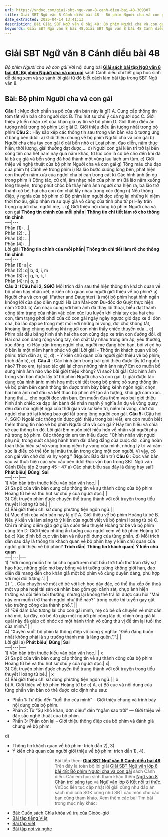 ```yaml
---
url: https://vndoc.com/giai-sbt-ngu-van-8-canh-dieu-bai-48-309307
title: Giải SBT Ngữ văn 8 Cánh diều bài 48 - Bộ phim Người cha và con gái - VnDoc.com
date_extracted: 2025-04-14 13:41:13
description: Bài Giải SBT Ngữ văn 8 bài 48: Bộ phim Người cha và con gái sách Cánh diều có đáp án chi tiết cho các bạn cùng tham khảo.
keywords: Giải SBT Ngữ văn 8 bài 48,Giải SBT Ngữ văn 8 bài 48 Cánh diều,Giải sách bài tập Ngữ văn CD lớp 8,Ngữ văn lớp 8 Cánh diều,giải bài tập ngữ văn lớp 8,Bộ phim Người cha và con gái,soạn bài ngữ văn 8,ôn tập ngữ văn 8
---
```


# Giải SBT Ngữ văn 8 Cánh diều bài 48
 _Bộ phim Người cha và con gái_
Với nội dung bài [**Giải sách bài tập Ngữ văn 8 bài 48: Bộ phim Người cha và con gái**](<https://vndoc.com/giai-sbt-ngu-van-8-canh-dieu-bai-48-309307>) sách Cánh diều chi tiết giúp học sinh dễ dàng xem và so sánh lời giải từ đó biết cách làm bài tập trong SBT Ngữ văn 8.
## Bài: Bộ phim Người cha và con gái
**Câu 1** : Mục đích phần sa pô của văn bản này là gì?
A. Cung cấp thông tin tóm tắt văn bản cho người đọc
B. Thu hút sự chú ý của người đọc
C. Giới thiệu ý kiến nhận xét của khán giả uy tín về bộ phim
D. Giới thiệu điều ấn tượng nhất trong bộ phim
Lời giải
D. Giới thiệu điều ấn tượng nhất trong bộ phim
**Câu 2** : Hãy sắp xếp các thông tin sau trong văn bản vào ô tương ứng ở bảng bên dưới:
a\) Giới thiệu chung về bộ phim Người cha và con gái
b\) Người cha chia tay con gái ở cái bến nhỏ
c\) Loại phim, đạo diễn, năm thực hiện, thời lượng, giải thưởng đạt được,...
d\) Người con gái kiên trì trở lại bến sông tìm cha hết năm này qua năm khác, từ lúc còn là cô bé cho đến khi đã là bà cụ già và bến sông đã hoá thành một vùng lau lách um tùm.
e\) Giới thiệu về nghệ thuật của bộ phim Người cha và con gái
g\) Tông màu chủ đạo của phim
h\) Cảnh vẽ trong phim
i\) Bà lão bước xuống lòng bến, phát hiện con thuyền năm xưa của người cha bị cạn trong cát
k\) Các hình ảnh ẩn dụ trong phim
l\) Động tác, cử chỉ, âm nhạc nền của phim
m\) Bà lão nằm xuống lòng thuyền, trong phút chốc bà thấy hình ảnh người cha hiện ra, bà lão trở thành cô bé, hai cha con ôm chặt lấy nhau trong xúc động
n\) Nếu thông điệp, ý nghĩa của bộ phim
o\) Bộ phim làm người đọc sống lại những kỉ niệm thời thơ ấu, giúp nhận ra sự quý giá vô cùng của tình phụ tử
p\) Hãy trân trọng người cha, người mẹ,...
q\) Giới thiệu nội dung bộ phim Người cha và con gái
**Thông tin chính của mỗi phần**| **Thông tin chi tiết làm rõ cho thông tin chính**  
---|---  
Phần \(1\): …|   
Phần \(2\): …|   
Phần \(3\): …|   
Phần \(4\): …|   
Lời giải
**Thông tin chính của mỗi phần**| **Thông tin chi tiết làm rõ cho thông tin chính**  
---|---  
Phần \(1\): a| c  
Phần \(2\): q| b, d, i, m  
Phần \(3\): e| g, h, k, l  
Phần \(4\): n| o, p  
**Câu 3: \(Câu hỏi 2, SGK\)** Mỗi trích dẫn sau thể hiện thông tin khách quan về bộ phim hay nhận xét, ý kiến chủ quan của người giới thiệu về bộ phim?
a\) Người cha và con gái \(Father and Daughter\) là một bộ phim hoạt hình ngắn không lời của đạo diễn người Hà Lan Mai-cơn Đu-đốc đơ Guýt thực hiện năm 2000.
b\) Âm nhạc cùng với hình ảnh đã thay lời thoại, biểu đạt thành công tâm trạng của nhân vật: cảm xúc lưu luyến khi chia tay của hai cha con, tâm trạng phơi phới của cô con gái ngày ngày ngược gió đạp xe đi đón cha, bà lão đạp xe trong mệt mỏi với những hi vọng, đợi chờ không tắt, khoảng lặng chùng xuống khi người con nhìn thấy chiếc thuyền xưa...
c\) Phim bắt đầu bằng hình ảnh hai cha con cùng đạp xe trên con đường đồi.
d\) Hai cha con dang rộng vòng tay, ôm chặt lấy nhau trong ấm áp, yêu thương, xúc động.
e\) Hãy trân trọng người cha, người mẹ đang bên bạn, bởi vì có họ ở bên là một niềm hạnh phúc vô giá\!
Lời giải
\- Thông tin khách quan về bộ phim: trích dẫn a\), c\), d\).
\- Ý kiến chủ quan của người giới thiệu về bộ phim; trích dẫn b\), e\).
**Câu 4** : Các hình ảnh trong bài giới thiệu được lấy từ nguồn nào? Theo em, tại sao tác giả lại chọn những hình ảnh này? Em có muốn bổ sung hình ảnh nào vào bài giới thiệu không? Vì sao?
Lời giải
Các hình ảnh trong văn bản được lấy từ bộ phim Người cha và con gái. Lí giải được tác dụng của hình ảnh: minh hoạ một chi tiết trong bộ phim; bổ sung thông tin về bộ phim bên cạnh thông tin được trình bày bằng kênh ngôn ngữ; chọn hai hình ảnh mở đầu và kết thúc bộ phim để tạo ấn tượng, khơi gợi cảm xúc. hứng thú,... cho người đọc văn bản.
Em muốn đưa thêm vào bài giới thiệu hình ảnh chiếc xe đạp lăn bánh để nhấn mạnh ý nghĩa ẩn dụ về vòng quay đều đặn mà nghiệt ngã của thời gian và sự kiên trì, niềm hi vọng, chờ đợi người cha trở lại không bao giờ tắt trong lòng người con gái.
**Câu 5:** \(Câu hỏi 4, SGK\) Ngoài các thông tin được giới thiệu trong bài viết, em còn muốn biết thêm thông tin nào về bộ phim Người cha và con gái? Hãy tìm hiểu và chia sẻ các thông tin đó.
Lời giải
Em muốn biết hiểu hơn về nhân vật người phụ nữ trong bộ phim.
Các thông tin em tìm hiểu được: "Chính nhân vật người phụ nữ, trong suốt chặng hành trình dài đằng đẵng của cuộc đời, cũng hoàn toàn thấu hiểu sự vô vọng trong niềm hy vọng của mình, nhưng lý trí và cảm xúc là điều có thể tồn tại mâu thuẫn trong cùng một con người. Vì vậy, cô con gái vẫn chờ đợi và hy vọng."
\(Nguồn: Báo dân trí\)
**Câu 6** : Đọc văn bản sau và thực hiện các yêu cầu bên dưới
Đọc văn bản trong SBT Ngữ văn Cánh Diều tập 2 trang 45 - 47
a\) Các phát biểu sau đây là đúng hay sai?
**Phát biểu**| **Đúng**| **Sai**  
---|---|---  
1\) Văn bản trên thuộc kiểu văn bản văn học.| |   
2\) Sa pô của văn bản cung cấp thông tin về sự thành công của bộ phim Hoàng tử bé và thu hút sự chú ý của người đọc.| |   
3\) Cốt truyện phim được chuyển thể trung thành với cốt truyện trong tiểu thuyết Hoàng tử bé.| |   
4\) Bài giới thiệu chỉ sử dụng phương tiện ngôn ngữ.| |   
b\) Mục đích của văn bản này là gì?
A. Giới thiệu về bộ phim Hoàng tử bé
B. Nêu ý kiến và làm sáng tỏ ý kiến của người viết về bộ phim Hoàng tử bé
C. Chỉ ra những điểm gặp gỡ giữa cuốn tiểu thuyết Hoàng tử bé và bộ phim cùng tên
D. Giới thiệu những ấn tượng của người xem về bộ phim Hoàng tử bé
c\) Xác định bố cục văn bản và nếu nội dung của từng phần.
d\) Mỗi trích dẫn sau đây là thông tin khách quan về bộ phim hay ý kiến chủ quan của người giới thiệu về bộ phim?
**Trích dẫn**| **Thông tin khách quan**| **Ý kiến chủ quan**  
---|---|---  
1\) “Với mong muốn tìm lại cho người xem một bầu trời tuổi thơ tràn đầy sự háo hức, những giấc mơ bay bổng và trí tưởng tượng không giới hạn, đạo diễn đã mang đến cho khán giả một bộ phim vô cùng duyên dáng, phù hợp với mọi đối tượng.”.| |   
2\) “... Câu chuyện về một cô bé với lịch học dày đặc, có thể thu xếp ổn thoả một vụ phá hoại tài sản cá nhân bao gồm gọi cảnh sát, chụp ảnh hiện trường và đòi tiền bồi thường, nhưng lại không thể trả lời được câu hỏi “Mai này em muốn trở thành người như thế nào?” trong cuộc thi tuyển gay gắt vào trường công của thành phố.”.| |   
3\) “Để đảm bảo tương lai cho con gái mình, mẹ cô bé đã chuyển về một căn nhà mới, tại đây, cô bé đã gặp một người phi công lập dị, chính ông già kì quái này đã giúp cô nhóc có một hành trình vô cùng thú vị để tìm lại tuổi thơ của mình.”.| |   
4\) “Xuyên suốt bộ phim là thông điệp vô cùng ý nghĩa: “Điều đáng buồn nhất không phải là sự trưởng thành mà là lãng quên.”.”.| |   
Lời giải
a\)
**Phát biểu**| **Đúng**| **Sai**  
---|---|---  
1\) Văn bản trên thuộc kiểu văn bản văn học.| | x  
2\) Sa pô của văn bản cung cấp thông tin về sự thành công của bộ phim Hoàng tử bé và thu hút sự chú ý của người đọc.| x|   
3\) Cốt truyện phim được chuyển thể trung thành với cốt truyện trong tiểu thuyết Hoàng tử bé.| | x  
4\) Bài giới thiệu chỉ sử dụng phương tiện ngôn ngữ.| | x  
b\) A. Giới thiệu về bộ phim Hoàng tử bé
c\) A.
c\) Bố cục và nội dung của từng phần văn bản có thể được xác định như sau:
  * Phần 1: Từ đầu đến “tuổi thơ của mình” – Giới thiệu chung và trình bày nội dung của bộ phim.
  * Phần 2: Từ “Sự khô khan, đơn điệu” đến “ngắm sao trời” — Giới thiệu về đặc sắc nghệ thuật của bộ phim.
  * Phần 3: Phần còn lại – Giới thiệu thông điệp của bộ phim và đánh giá chung về bộ phim.

d\)
  * Thông tin khách quan về bộ phim: trích dẫn 2\), 3\).
  * Ý kiến chủ quan của người giới thiệu về bộ phim: trích dẫn 1\), 4\).

>>>> Bài tiếp theo: **[Giải SBT Ngữ văn 8 Cánh diều bài 49](<https://vndoc.com/giai-sbt-ngu-van-8-canh-dieu-bai-49-309309>)**
Trên đây là toàn bộ lời giải [Giải SBT Ngữ văn lớp 8 bài 48: Bộ phim Người cha và con gái](<https://vndoc.com/giai-sbt-ngu-van-8-canh-dieu-bai-48-309307>) sách Cánh diều. Các em học sinh tham khảo thêm [Ngữ văn 8 Chân trời sáng tạo ](<https://vndoc.com/ngu-van-8-chan-troi-sang-tao>)và [Ngữ văn lớp 8 Kết nối tri thức.](<https://vndoc.com/ngu-van-8-ket-noi-tri-thuc>) VnDoc liên tục cập nhật lời giải cũng như đáp án sách mới của SGK cũng như SBT các môn cho các bạn cùng tham khảo.
Xem thêm các bài Tìm bài trong mục này khác:
  * [Bài: Cuốn sách Chìa khóa vũ trụ của Gioóc-giơ](</giai-sbt-ngu-van-8-canh-dieu-bai-49-309309>)
  * [Bài tập tiếng Việt](</giai-sbt-ngu-van-8-canh-dieu-bai-50-309334>)
  * [Bài tập viết](</giai-sbt-ngu-van-8-canh-dieu-bai-51-309335>)
  * [Bài tập nói và nghe](</giai-sbt-ngu-van-8-canh-dieu-bai-52-309336>)

